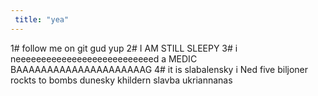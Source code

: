 ```yaml
---
 title: "yea"
---
```

1# follow me on git gud yup
2# I AM STILL SLEEPY 
3# i neeeeeeeeeeeeeeeeeeeeeeeeeeed a MEDIC BAAAAAAAAAAAAAAAAAAAAAG
4#  it is slabalensky i Ned five biljoner rockts to bombs dunesky khildern slavba ukriannanas
